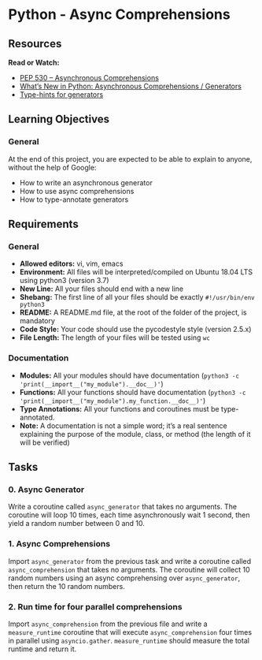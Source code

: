 # Python - Async Comprehensions

## Resources

**Read or Watch:**

- [PEP 530 – Asynchronous Comprehensions](https://peps.python.org/pep-0530/)
- [What’s New in Python: Asynchronous Comprehensions / Generators](https://www.blog.pythonlibrary.org/2017/02/14/whats-new-in-python-asynchronous-comprehensions-generators/)
- [Type-hints for generators](https://stackoverflow.com/questions/42531143/how-to-type-hint-a-generator-in-python-3)

## Learning Objectives

### General

At the end of this project, you are expected to be able to explain to anyone, without the help of Google:

- How to write an asynchronous generator
- How to use async comprehensions
- How to type-annotate generators

## Requirements

### General

- **Allowed editors:** vi, vim, emacs
- **Environment:** All files will be interpreted/compiled on Ubuntu 18.04 LTS using python3 (version 3.7)
- **New Line:** All your files should end with a new line
- **Shebang:** The first line of all your files should be exactly `#!/usr/bin/env python3`
- **README:** A README.md file, at the root of the folder of the project, is mandatory
- **Code Style:** Your code should use the pycodestyle style (version 2.5.x)
- **File Length:** The length of your files will be tested using `wc`

### Documentation

- **Modules:** All your modules should have documentation (`python3 -c 'print(__import__("my_module").__doc__)'`)
- **Functions:** All your functions should have documentation (`python3 -c 'print(__import__("my_module").my_function.__doc__)'`)
- **Type Annotations:** All your functions and coroutines must be type-annotated.
- **Note:** A documentation is not a simple word; it’s a real sentence explaining the purpose of the module, class, or method (the length of it will be verified)

## Tasks

### 0. Async Generator

Write a coroutine called `async_generator` that takes no arguments. The coroutine will loop 10 times, each time asynchronously wait 1 second, then yield a random number between 0 and 10.

### 1. Async Comprehensions

Import `async_generator` from the previous task and write a coroutine called `async_comprehension` that takes no arguments. The coroutine will collect 10 random numbers using an async comprehensing over `async_generator`, then return the 10 random numbers.

### 2. Run time for four parallel comprehensions

Import `async_comprehension` from the previous file and write a `measure_runtime` coroutine that will execute `async_comprehension` four times in parallel using `asyncio.gather`. `measure_runtime` should measure the total runtime and return it.

